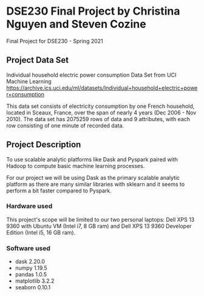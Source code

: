 # DSE230 Final Project by Christina Nguyen and Steven Cozine
Final Project for DSE230 - Spring 2021

## Project Data Set
Individual household electric power consumption Data Set from UCI Machine Learning 
https://archive.ics.uci.edu/ml/datasets/Individual+household+electric+power+consumption

This data set consists of electricity consumption by one French household, located in Sceaux, France, over the span of nearly 4 years (Dec 2006 - Nov 2010). The data set has 2075259 rows of data and 9 attributes, with each row consisting of one minute of recorded data. 

## Project Description
To use scalable analytic platforms like Dask and Pyspark paired with Hadoop to compute basic machine learning processes. 

For our project we will be using Dask as the primary scalable analytic platform as there are many similar libraries with sklearn and it seems to perform a bit faster compared to Pyspark.

### Hardware used
This project's scope will be limited to our two personal laptops: Dell XPS 13 9360 with Ubuntu VM (Intel i7, 8 GB ram) and Dell XPS 13 9360 Developer Edition (Intel i5, 16 GB ram).

### Software used
* dask 2.20.0
* numpy 1.19.5
* pandas 1.0.5
* matplotlib 3.2.2
* seaborn 0.10.1
